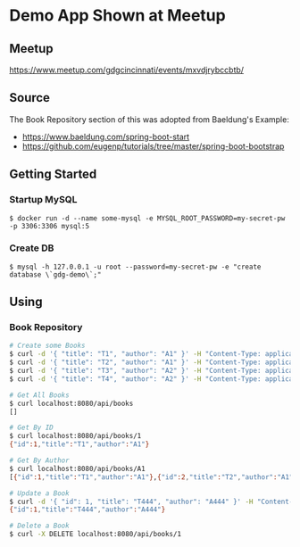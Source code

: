 # Demo App Shown at Meetup

## Meetup

https://www.meetup.com/gdgcincinnati/events/mxvdjrybccbtb/

## Source

The Book Repository section of this was adopted from Baeldung's Example:

* https://www.baeldung.com/spring-boot-start
* https://github.com/eugenp/tutorials/tree/master/spring-boot-bootstrap

## Getting Started

### Startup MySQL

```
$ docker run -d --name some-mysql -e MYSQL_ROOT_PASSWORD=my-secret-pw -p 3306:3306 mysql:5
```

### Create DB

```
$ mysql -h 127.0.0.1 -u root --password=my-secret-pw -e "create database \`gdg-demo\`;"
```

## Using

### Book Repository

```bash
# Create some Books
$ curl -d '{ "title": "T1", "author": "A1" }' -H "Content-Type: application/json" -X POST localhost:8080/api/books
$ curl -d '{ "title": "T2", "author": "A1" }' -H "Content-Type: application/json" -X POST localhost:8080/api/books
$ curl -d '{ "title": "T3", "author": "A2" }' -H "Content-Type: application/json" -X POST localhost:8080/api/books
$ curl -d '{ "title": "T4", "author": "A2" }' -H "Content-Type: application/json" -X POST localhost:8080/api/books

# Get All Books
$ curl localhost:8080/api/books
[] 

# Get By ID
$ curl localhost:8080/api/books/1
{"id":1,"title":"T1","author":"A1"}

# Get By Author
$ curl localhost:8080/api/books/A1
[{"id":1,"title":"T1","author":"A1"},{"id":2,"title":"T2","author":"A1"}]

# Update a Book
$ curl -d '{ "id": 1, "title": "T444", "author": "A444" }' -H "Content-Type: application/json" -X PUT localhost:8080/api/books/1
{"id":1,"title":"T444","author":"A444"}

# Delete a Book
$ curl -X DELETE localhost:8080/api/books/1
```